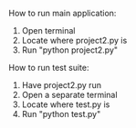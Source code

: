 How to run main application:
1. Open terminal
2. Locate where project2.py is
3. Run "python project2.py"

How to run test suite:
1. Have project2.py run
2. Open a separate terminal
3. Locate where test.py is 
4. Run "python test.py"